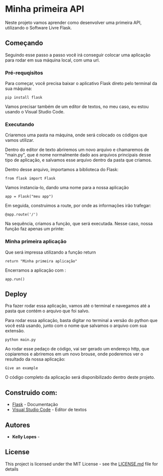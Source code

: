 # Minha primeira API

Neste projeto vamos aprender como desenvolver uma primeira API, utilizando o Software Livre Flask.

## Começando

Seguindo esse passo a passo você irá conseguir colocar uma aplicação para rodar em sua máquina local, com uma url.

### Pré-requqisitos

Para começar, você precisa baixar o aplicativo Flask direto pelo terminal da sua máquina:

```
pip install flask
```

Vamos precisar também de um editor de textos, no meu caso, eu estou usando o Visual Studio Code.

### Executando

Criaremos uma pasta na máquina, onde será colocado os códigos que vamos utilizar.

Dentro do editor de texto abriremos um novo arquivo e chamaremos de "main.py", que é nome normalmente dado aos arquivos principais desse tipo de aplicação, e salvamos esse arquivo dentro da pasta que criamos.

Dentro desse arquivo, importamos a biblioteca do Flask: 

```
from flask import Flask
```

Vamos instancia-lo, dando uma nome para a nossa aplicação

```
app = Flask("meu app")
```

Em seguida, construimos a route, por onde as informações irão trafegar: 

```
@app.route('/')
```

Na sequência, criamos a função, que será executada. Nesse caso, nossa função faz apenas um printe:  
### Minha primeira aplicação

Que será impressa utilizando a função return

```
return "Minha primeira aplicação"
```

Encerramos a aplicação com :

```
app.run()
```

## Deploy

Pra fazer rodar essa aplicação, vamos até o terminal e navegamos até a pasta que contém o arquivo que foi salvo.

Para rodar essa aplicação, basta digitar no terminal a versão do python que você está usando, junto com o nome que salvamos o arquivo com sua extensão.

```
python main.py
```

Ao rodar esse pedaço de código,  vai ser gerado um endereço http, que copiaremos e abriremos em um novo brouse, onde poderemos ver o resultado da nossa aplicação:
   

```
Give an example
```
O código completo da aplicação será disponibilizado dentro deste projeto.

## Construido com:

* [Flask](https://flask.palletsprojects.com/en/2.3.x/) - Documentação
* [Visual Studio Code](https://code.visualstudio.com/) - Editor de textos

## Autores

* **Kelly Lopes** - 

## License

This project is licensed under the MIT License - see the [LICENSE.md](LICENSE.md) file for details
